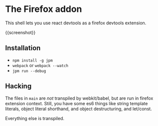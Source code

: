 # The Firefox addon
This shell lets you use react devtools as a firefox devtools extension.

{{screenshot}}

## Installation

- `npm install -g jpm`
- `webpack` or `webpack --watch`
- `jpm run --debug`

## Hacking

The files in `main` are *not* transpiled by webkit/babel, but are run in firefox
extension context. Still, you have some es6 things like string template
literals, object literal shorthand, and object destructuring, and let/const.

Everything else is transpiled.
